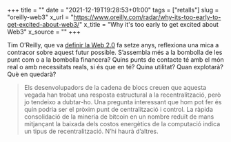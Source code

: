 +++
title = ""
date = "2021-12-19T19:28:53+01:00"
tags = ["retalls"]
slug = "oreilly-web3"
x_url = "https://www.oreilly.com/radar/why-its-too-early-to-get-excited-about-web3/"
x_title = "Why it's too early to get excited about Web3"
x_source = ""
+++


Tim O’Reilly, que va [definir la Web 2.0](https://www.oreilly.com/pub/a/web2/archive/what-is-web-20.html) fa setze anys, reflexiona una mica a contracor sobre aquest futur possible. S’assembla més a la bombolla de les punt com o a la bombolla financera? Quins punts de contacte té amb el món real o amb necessitats reals, si és que en té? Quina utilitat? Quan explotarà? Què en quedarà?

> Els desenvolupadors de la cadena de blocs creuen que aquesta vegada han trobat una resposta estructural a la recentralització, però jo tendeixo a dubtar-ho. Una pregunta interessant que hom pot fer és quin podria ser el pròxim punt de centralització i control. La ràpida consolidació de la mineria de bitcoin en un nombre reduït de mans mitjançant la baixada dels costos energètics de la computació indica un tipus de recentralització. N’hi haurà d’altres.
